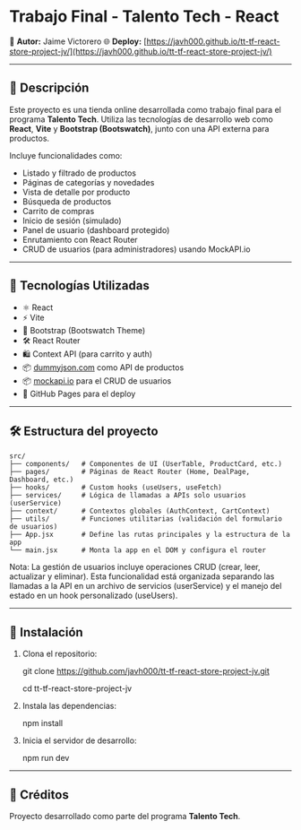 # Trabajo Final - Talento Tech - React

👤 **Autor:** Jaime Victorero
🌐 **Deploy:** [https://javh000.github.io/tt-tf-react-store-project-jv/](https://javh000.github.io/tt-tf-react-store-project-jv/)

---

## 📌 Descripción

Este proyecto es una tienda online desarrollada como trabajo final para el programa **Talento Tech**. Utiliza las tecnologías de desarrollo web como **React**, **Vite** y **Bootstrap (Bootswatch)**, junto con una API externa para productos.

Incluye funcionalidades como:

- Listado y filtrado de productos
- Páginas de categorías y novedades
- Vista de detalle por producto
- Búsqueda de productos
- Carrito de compras
- Inicio de sesión (simulado)
- Panel de usuario (dashboard protegido)
- Enrutamiento con React Router
- CRUD de usuarios (para administradores) usando MockAPI.io

---

## 🚀 Tecnologías Utilizadas

- ⚛️ React
- ⚡ Vite
- 🎨 Bootstrap (Bootswatch Theme)
- 🛠️ React Router
- 🛍️ Context API (para carrito y auth)
- 📦 [dummyjson.com](https://dummyjson.com) como API de productos
- 📦 [mockapi.io](https://mockapi.io) para el CRUD de usuarios
- 📄 GitHub Pages para el deploy

---

## 🛠️ Estructura del proyecto

```plaintext
src/
├── components/   # Componentes de UI (UserTable, ProductCard, etc.)
├── pages/        # Páginas de React Router (Home, DealPage, Dashboard, etc.)
├── hooks/        # Custom hooks (useUsers, useFetch)
├── services/     # Lógica de llamadas a APIs solo usuarios (userService)
├── context/      # Contextos globales (AuthContext, CartContext)
├── utils/        # Funciones utilitarias (validación del formulario de usuarios)
├── App.jsx       # Define las rutas principales y la estructura de la app
└── main.jsx      # Monta la app en el DOM y configura el router
```

Nota: La gestión de usuarios incluye operaciones CRUD (crear, leer, actualizar y eliminar). Esta funcionalidad está organizada separando las llamadas a la API en un archivo de servicios (userService) y el manejo del estado en un hook personalizado (useUsers).

---

## 🧪 Instalación

1. Clona el repositorio:

   git clone https://github.com/javh000/tt-tf-react-store-project-jv.git
   
   cd tt-tf-react-store-project-jv
   
2. Instala las dependencias:

   npm install

3. Inicia el servidor de desarrollo:

   npm run dev

---

## 🧾 Créditos

Proyecto desarrollado como parte del programa **Talento Tech**.
